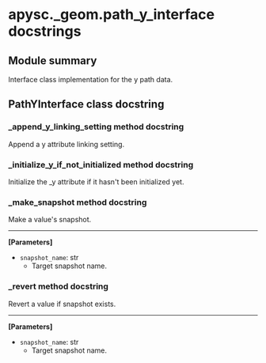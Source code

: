 # apysc._geom.path_y_interface docstrings

## Module summary

Interface class implementation for the y path data.

## PathYInterface class docstring



### _append_y_linking_setting method docstring

Append a y attribute linking setting.

### _initialize_y_if_not_initialized method docstring

Initialize the _y attribute if it hasn't been initialized yet.

### _make_snapshot method docstring

Make a value's snapshot.<hr>

**[Parameters]**

- `snapshot_name`: str
  - Target snapshot name.

### _revert method docstring

Revert a value if snapshot exists.<hr>

**[Parameters]**

- `snapshot_name`: str
  - Target snapshot name.